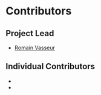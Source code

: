 # Contributors

## Project Lead

* [Romain Vasseur](https://github.com/RVR06)

## Individual Contributors

* 
* 

